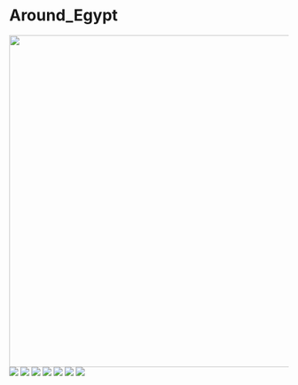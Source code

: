 # Around_Egypt


<img src="https://user-images.githubusercontent.com/101335124/187447523-15af17b3-c8ce-46a4-8df5-0b460b494e24.jpeg" width=600px% height=600px%>
<img src="https://user-images.githubusercontent.com/101335124/187447841-c5d993a7-7d69-4eef-be93-5844ea969ee4.jpg" >
<img src="https://user-images.githubusercontent.com/101335124/187447873-6c83f5cb-8e62-47ee-8a96-ef34acca7b11.jpg" >
<img src="https://user-images.githubusercontent.com/101335124/187447864-6076c03b-ee4a-494a-a6bf-b3f4547f51d8.jpg" >
<img src="https://user-images.githubusercontent.com/101335124/187451402-914bec64-d8a4-4ff9-a33b-298e35c26cff.jpg" >
<img src="https://user-images.githubusercontent.com/101335124/187447856-f4ef7368-9365-4a5a-8ae0-1f356a5e968c.jpg" >
<img src="https://user-images.githubusercontent.com/101335124/187450225-3aa1e094-9546-4bdc-86b2-3896e722ff11.jpg" >
<img src="https://user-images.githubusercontent.com/101335124/187451166-8c9e7692-adb2-46dc-ae61-caafdd1d5e65.jpg" >







